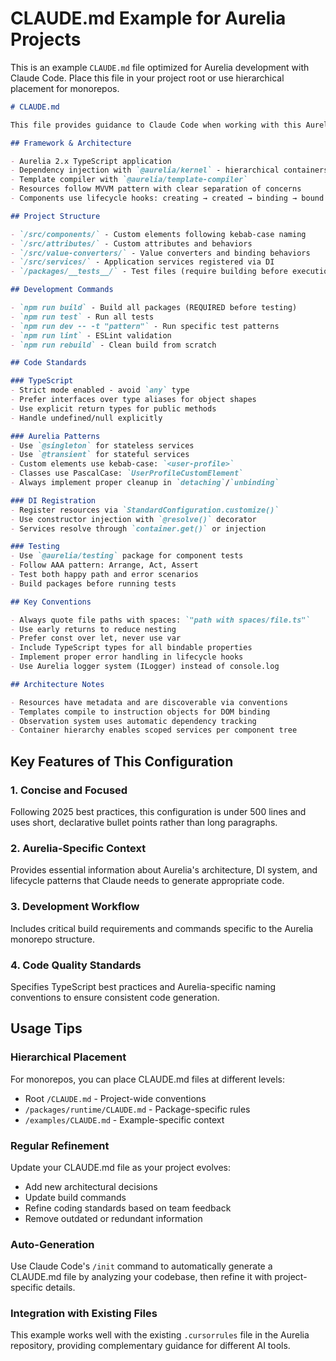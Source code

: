# CLAUDE.md Example for Aurelia Projects

This is an example `CLAUDE.md` file optimized for Aurelia development with Claude Code. Place this file in your project root or use hierarchical placement for monorepos.

```markdown
# CLAUDE.md

This file provides guidance to Claude Code when working with this Aurelia application.

## Framework & Architecture

- Aurelia 2.x TypeScript application
- Dependency injection with `@aurelia/kernel` - hierarchical containers
- Template compiler with `@aurelia/template-compiler`
- Resources follow MVVM pattern with clear separation of concerns
- Components use lifecycle hooks: creating → created → binding → bound → attaching → attached

## Project Structure

- `/src/components/` - Custom elements following kebab-case naming
- `/src/attributes/` - Custom attributes and behaviors
- `/src/value-converters/` - Value converters and binding behaviors
- `/src/services/` - Application services registered via DI
- `/packages/__tests__/` - Test files (require building before execution)

## Development Commands

- `npm run build` - Build all packages (REQUIRED before testing)
- `npm run test` - Run all tests
- `npm run dev -- -t "pattern"` - Run specific test patterns
- `npm run lint` - ESLint validation
- `npm run rebuild` - Clean build from scratch

## Code Standards

### TypeScript
- Strict mode enabled - avoid `any` type
- Prefer interfaces over type aliases for object shapes
- Use explicit return types for public methods
- Handle undefined/null explicitly

### Aurelia Patterns
- Use `@singleton` for stateless services
- Use `@transient` for stateful services  
- Custom elements use kebab-case: `<user-profile>`
- Classes use PascalCase: `UserProfileCustomElement`
- Always implement proper cleanup in `detaching`/`unbinding`

### DI Registration
- Register resources via `StandardConfiguration.customize()`
- Use constructor injection with `@resolve()` decorator
- Services resolve through `container.get()` or injection

### Testing
- Use `@aurelia/testing` package for component tests
- Follow AAA pattern: Arrange, Act, Assert
- Test both happy path and error scenarios
- Build packages before running tests

## Key Conventions

- Always quote file paths with spaces: `"path with spaces/file.ts"`
- Use early returns to reduce nesting
- Prefer const over let, never use var
- Include TypeScript types for all bindable properties
- Implement proper error handling in lifecycle hooks
- Use Aurelia logger system (ILogger) instead of console.log

## Architecture Notes

- Resources have metadata and are discoverable via conventions
- Templates compile to instruction objects for DOM binding
- Observation system uses automatic dependency tracking
- Container hierarchy enables scoped services per component tree
```

## Key Features of This Configuration

### 1. **Concise and Focused**
Following 2025 best practices, this configuration is under 500 lines and uses short, declarative bullet points rather than long paragraphs.

### 2. **Aurelia-Specific Context**
Provides essential information about Aurelia's architecture, DI system, and lifecycle patterns that Claude needs to generate appropriate code.

### 3. **Development Workflow**
Includes critical build requirements and commands specific to the Aurelia monorepo structure.

### 4. **Code Quality Standards**
Specifies TypeScript best practices and Aurelia-specific naming conventions to ensure consistent code generation.

## Usage Tips

### Hierarchical Placement
For monorepos, you can place CLAUDE.md files at different levels:
- Root `/CLAUDE.md` - Project-wide conventions
- `/packages/runtime/CLAUDE.md` - Package-specific rules
- `/examples/CLAUDE.md` - Example-specific context

### Regular Refinement
Update your CLAUDE.md file as your project evolves:
- Add new architectural decisions
- Update build commands
- Refine coding standards based on team feedback
- Remove outdated or redundant information

### Auto-Generation
Use Claude Code's `/init` command to automatically generate a CLAUDE.md file by analyzing your codebase, then refine it with project-specific details.

### Integration with Existing Files
This example works well with the existing `.cursorrules` file in the Aurelia repository, providing complementary guidance for different AI tools.